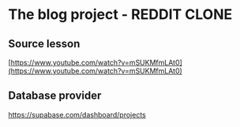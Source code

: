 # The blog project - REDDIT CLONE

## Source lesson
[https://www.youtube.com/watch?v=mSUKMfmLAt0](https://www.youtube.com/watch?v=mSUKMfmLAt0)

## Database provider
https://supabase.com/dashboard/projects